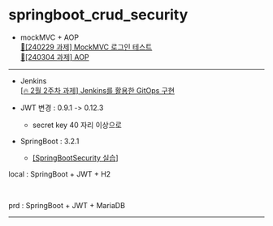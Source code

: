 # springboot_crud_security
- mockMVC + AOP  
[📝[240229 과제] MockMVC 로그인 테스트](https://www.notion.so/heewon00/240229-SpringBoot2-a2dc306a05d54617934951590d7ed8e9?pvs=4#e9e425bff0414cddb8927098c51c2d93)  
[📝[240304 과제] AOP](https://www.notion.so/heewon00/240229-SpringBoot2-a2dc306a05d54617934951590d7ed8e9?pvs=4#292db821e6b947eca8227cd305487a77)
***

- Jenkins  
[[🔥 2월 2주차 과제] Jenkins를 활용한 GitOps 구현](https://www.notion.so/heewon00/240123-240202-Docker-K3S-Nexus-Jenkins-ArgoCD-Helm-5dbcf254f1a14f11a4ed7bafff62d169?pvs=4#e5e05583853144e09aa82cfc1a0c6fe2)  

- JWT 변경 : 0.9.1 ->  0.12.3
  - secret key 40 자리 이상으로
- SpringBoot : 3.2.1
  - [[SpringBootSecurity 실습]](https://www.notion.so/heewon00/240123-240202-Docker-K3S-Nexus-Jenkins-ArgoCD-Helm-5dbcf254f1a14f11a4ed7bafff62d169?pvs=4#ce99a3b716fe4f79a774cf2e3cce2d36)

local : SpringBoot + JWT + H2  

<br/>

prd : SpringBoot + JWT + MariaDB


***
